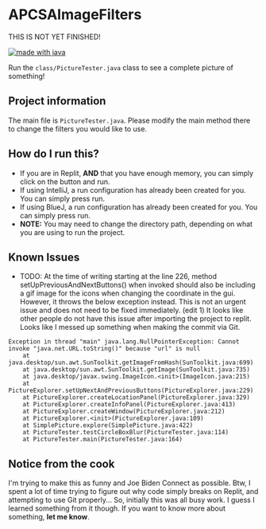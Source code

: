 # APCSAImageFilters
THIS IS NOT YET FINISHED!

<p align="left">
    <a href="https://java.com">
        <img src="https://img.shields.io/badge/made%20with-java-blue" 
            alt="made with java"></a>
</p>

Run the `class/PictureTester.java` class to see a complete picture of something!

## Project information
The main file is `PictureTester.java`. Please modify the main method there to change the filters you would like to use.

## How do I run this?
* If you are in Replit,  **AND** that you have enough memory, you can simply click on the button and run.
* If using IntelliJ, a run configuration has already been created for you. You can simply press run.
* If using BlueJ, a run configuration has already been created for you. You can simply press run.
* **NOTE:** You may need to change the directory path, depending on what you are using to run the project.

## Known Issues
* TODO: At the time of writing starting at the line 226, method setUpPreviousAndNextButtons() when invoked should also 
be including a gif image for the icons when changing the coordinate in the gui. However, it throws the below 
exception instead. This is not an urgent issue and does not need to be fixed immediately. (edit 1) It looks like 
other people do not have this issue after importing the project to replit. Looks like I messed up something when 
making the commit via Git.
```
Exception in thread "main" java.lang.NullPointerException: Cannot invoke "java.net.URL.toString()" because "url" is null
    at java.desktop/sun.awt.SunToolkit.getImageFromHash(SunToolkit.java:699)
    at java.desktop/sun.awt.SunToolkit.getImage(SunToolkit.java:735)
    at java.desktop/javax.swing.ImageIcon.<init>(ImageIcon.java:215)
    at PictureExplorer.setUpNextAndPreviousButtons(PictureExplorer.java:229)
    at PictureExplorer.createLocationPanel(PictureExplorer.java:329)
    at PictureExplorer.createInfoPanel(PictureExplorer.java:413)
    at PictureExplorer.createWindow(PictureExplorer.java:212)
    at PictureExplorer.<init>(PictureExplorer.java:109)
    at SimplePicture.explore(SimplePicture.java:422)
    at PictureTester.testCircleBoxBlur(PictureTester.java:114)
    at PictureTester.main(PictureTester.java:164)
```

## Notice from the cook
I'm trying to make this as funny and Joe Biden Connect as possible. Btw, I spent a lot of time trying to figure out why 
code simply breaks on Replit, and attempting to use Git properly... So, initially this was all busy work. I guess I 
learned something from it though. If you want to know more about something, **let me know**. 
